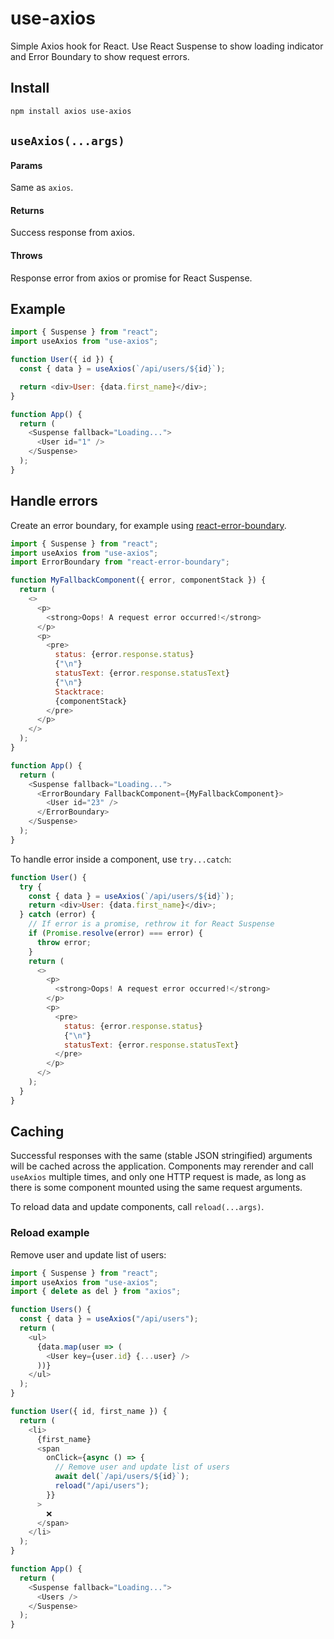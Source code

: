 # use-axios

Simple Axios hook for React. Use React Suspense to show loading indicator and Error Boundary to show request errors.

## Install

```sh
npm install axios use-axios
```

## `useAxios(...args)`

#### Params

Same as `axios`.

#### Returns

Success response from axios.

#### Throws

Response error from axios or promise for React Suspense.

## Example

```js
import { Suspense } from "react";
import useAxios from "use-axios";

function User({ id }) {
  const { data } = useAxios(`/api/users/${id}`);

  return <div>User: {data.first_name}</div>;
}

function App() {
  return (
    <Suspense fallback="Loading...">
      <User id="1" />
    </Suspense>
  );
}
```

## Handle errors

Create an error boundary, for example using [react-error-boundary](https://github.com/bvaughn/react-error-boundary).

```js
import { Suspense } from "react";
import useAxios from "use-axios";
import ErrorBoundary from "react-error-boundary";

function MyFallbackComponent({ error, componentStack }) {
  return (
    <>
      <p>
        <strong>Oops! A request error occurred!</strong>
      </p>
      <p>
        <pre>
          status: {error.response.status}
          {"\n"}
          statusText: {error.response.statusText}
          {"\n"}
          Stacktrace:
          {componentStack}
        </pre>
      </p>
    </>
  );
}

function App() {
  return (
    <Suspense fallback="Loading...">
      <ErrorBoundary FallbackComponent={MyFallbackComponent}>
        <User id="23" />
      </ErrorBoundary>
    </Suspense>
  );
}
```

To handle error inside a component, use `try...catch`:

```js
function User() {
  try {
    const { data } = useAxios(`/api/users/${id}`);
    return <div>User: {data.first_name}</div>;
  } catch (error) {
    // If error is a promise, rethrow it for React Suspense
    if (Promise.resolve(error) === error) {
      throw error;
    }
    return (
      <>
        <p>
          <strong>Oops! A request error occurred!</strong>
        </p>
        <p>
          <pre>
            status: {error.response.status}
            {"\n"}
            statusText: {error.response.statusText}
          </pre>
        </p>
      </>
    );
  }
}
```

## Caching

Successful responses with the same (stable JSON stringified) arguments will be cached across the application. Components may rerender and call `useAxios` multiple times, and only one HTTP request is made, as long as there is some component mounted using the same request arguments.

To reload data and update components, call `reload(...args)`.

### Reload example

Remove user and update list of users:

```js
import { Suspense } from "react";
import useAxios from "use-axios";
import { delete as del } from "axios";

function Users() {
  const { data } = useAxios("/api/users");
  return (
    <ul>
      {data.map(user => (
        <User key={user.id} {...user} />
      ))}
    </ul>
  );
}

function User({ id, first_name }) {
  return (
    <li>
      {first_name}
      <span
        onClick={async () => {
          // Remove user and update list of users
          await del(`/api/users/${id}`);
          reload("/api/users");
        }}
      >
        ❌
      </span>
    </li>
  );
}

function App() {
  return (
    <Suspense fallback="Loading...">
      <Users />
    </Suspense>
  );
}
```
